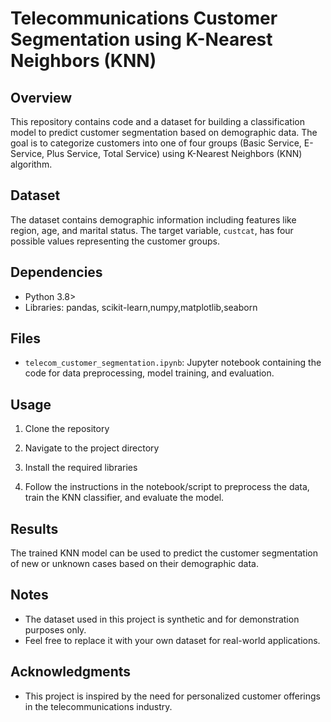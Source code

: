 # Telecommunications Customer Segmentation using K-Nearest Neighbors (KNN)

## Overview

This repository contains code and a dataset for building a classification model to predict customer segmentation based on demographic data. The goal is to categorize customers into one of four groups (Basic Service, E-Service, Plus Service, Total Service) using K-Nearest Neighbors (KNN) algorithm.

## Dataset

The dataset contains demographic information including features like region, age, and marital status. The target variable, `custcat`, has four possible values representing the customer groups.

## Dependencies

- Python 3.8>
- Libraries: pandas, scikit-learn,numpy,matplotlib,seaborn

## Files

- `telecom_customer_segmentation.ipynb`: Jupyter notebook containing the code for data preprocessing, model training, and evaluation.

## Usage

1. Clone the repository

2. Navigate to the project directory

3. Install the required libraries
5. Follow the instructions in the notebook/script to preprocess the data, train the KNN classifier, and evaluate the model.

## Results

The trained KNN model can be used to predict the customer segmentation of new or unknown cases based on their demographic data.

## Notes

- The dataset used in this project is synthetic and for demonstration purposes only.
- Feel free to replace it with your own dataset for real-world applications.

## Acknowledgments

- This project is inspired by the need for personalized customer offerings in the telecommunications industry.

